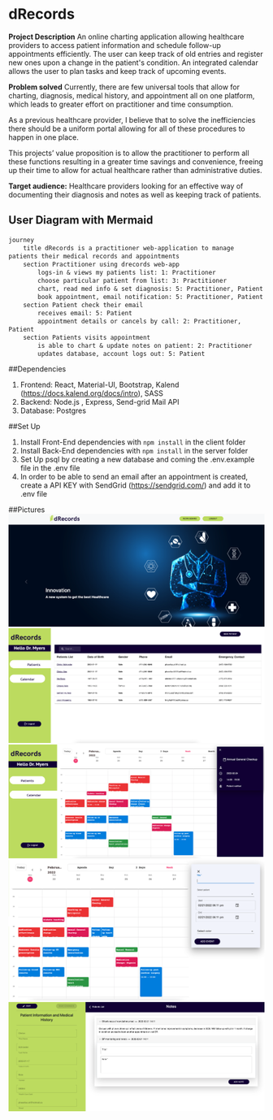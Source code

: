 # dRecords

**Project Description**
An online charting application allowing healthcare providers to access patient information and schedule follow-up appointments efficiently. The user can keep track of old entries and register new ones upon a change in the patient's condition. An integrated calendar allows the user to plan tasks and keep track of upcoming events.

**Problem solved** 
Currently, there are few universal tools that allow for charting, diagnosis, medical history, and appointment all on one platform, which leads to greater effort on practitioner and time consumption. 

As a previous healthcare provider, I believe that to solve the inefficiencies there should be a uniform portal allowing for all of these procedures to happen in one place. 

This projects’ value proposition is to allow the practitioner to perform all these functions resulting in a greater time savings and convenience, freeing up their time to allow for actual healthcare rather than administrative duties. 


**Target audience:** Healthcare providers looking for an effective way of documenting their diagnosis and notes as well as keeping track of patients.

## User Diagram with Mermaid

``` mermaid
journey
	title dRecords is a practitioner web-application to manage patients their medical records and appointments
	section Practitioner using drecords web-app
		logs-in & views my patients list: 1: Practitioner
		choose particular patient from list: 3: Practitioner
		chart, read med info & set diagnosis: 5: Practitioner, Patient
		book appointment, email notification: 5: Practitioner, Patient
	section Patient check their email
		receives email: 5: Patient
		appointment details or cancels by call: 2: Practitioner, Patient
	section Patients visits appointment
		is able to chart & update notes on patient: 2: Practitioner
		updates database, account logs out: 5: Patient
```
##Dependencies 
1. Frontend: React, Material-UI, Bootstrap, Kalend (https://docs.kalend.org/docs/intro), SASS
2. Backend: Node.js , Express, Send-grid Mail API
3. Database: Postgres


##Set Up 
1. Install Front-End dependencies with ```npm install``` in the client folder 
2. Install Back-End dependencies with ```npm install``` in the server folder
3. Set Up psql by creating a new database and coming the .env.example file in the .env file 
4. In order to be able to send an email after an appointment is created, create a API KEY with SendGrid (https://sendgrid.com/) and add it to .env file

##Pictures 
![Index Page](https://github.com/averenceanu/dRecords/blob/main/client/projectPictures/Screen%20Shot%202022-02-21%20at%206.08.33%20PM.png)
![Work Bord](https://github.com/averenceanu/dRecords/blob/main/client/projectPictures/Screen%20Shot%202022-02-21%20at%206.10.54%20PM.png)
![calendar](https://github.com/averenceanu/dRecords/blob/main/client/projectPictures/Screen%20Shot%202022-02-21%20at%206.11.33%20PM.png)
![add Appointment](https://github.com/averenceanu/dRecords/blob/main/client/projectPictures/Screen%20Shot%202022-02-21%20at%206.11.45%20PM.png)
![patientdetails](https://github.com/averenceanu/dRecords/blob/main/client/projectPictures/Screen%20Shot%202022-02-21%20at%206.12.18%20PM.png)
